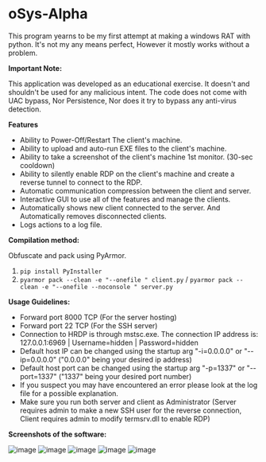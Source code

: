 # oSys-Alpha
This program yearns to be my first attempt at making a windows RAT with python.
It's not my any means perfect, However it mostly works without a problem.

**Important Note:**

This application was developed as an educational exercise. It doesn't and shouldn't be used for any malicious intent.
The code does not come with UAC bypass, Nor Persistence, Nor does it try to bypass any anti-virus detection.

**Features**

- Ability to Power-Off/Restart The client's machine.
- Ability to upload and auto-run EXE files to the client's machine.
- Ability to take a screenshot of the client's machine 1st monitor. (30-sec cooldown)
- Ability to silently enable RDP on the client's machine and create a reverse tunnel to connect to the RDP.
- Automatic communication compression between the client and server.
- Interactive GUI to use all of the features and manage the clients.
- Automatically shows new client connected to the server. And Automatically removes disconnected clients.
- Logs actions to a log file.


**Compilation method:**

Obfuscate and pack using PyArmor.
1. `pip install PyInstaller`
2.  `pyarmor pack --clean -e "--onefile " client.py` / `pyarmor pack --clean -e "--onefile --noconsole " server.py`

**Usage Guidelines:**

- Forward port 8000 TCP (For the server hosting)
- Forward port 22 TCP (For the SSH server)
- Connection to HRDP is through mstsc.exe. The connection IP address is: 127.0.0.1:6969 | Username=hidden | Password=hidden
- Default host IP can be changed using the startup arg "-i=0.0.0.0" or "--ip=0.0.0.0" ("0.0.0.0" being your desired ip address)
- Default host port can be changed using the startup arg "-p=1337" or "--port=1337" ("1337" being your desired port number)
- If you suspect you may have encountered an error please look at the log file for a possible explanation.
- Make sure you run both server and client as Administrator (Server requires admin to make a new SSH user for the reverse connection, Client requires admin to modify termsrv.dll to enable RDP)



**Screenshots of the software:**

![image](https://user-images.githubusercontent.com/60044819/138569425-d25b0b7d-c271-4b5d-bffb-eb795e1c67a8.png)
![image](https://user-images.githubusercontent.com/60044819/138569440-09373532-3684-449e-92eb-27e5496eb497.png)
![image](https://user-images.githubusercontent.com/60044819/138569445-fcc773bb-3fd6-4680-9f27-45ef35ea8d2f.png)
![image](https://user-images.githubusercontent.com/60044819/138569447-2dcbc572-eabd-4694-ba90-9d484e74df25.png)
![image](https://user-images.githubusercontent.com/60044819/138569452-c0d028a9-7ecb-4352-bd9f-8bec990e280a.png)


